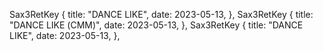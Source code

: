 Sax3RetKey {
    title: "DANCE LIKЕ",
    date: 2023-05-13,
},
Sax3RetKey {
    title: "DANCE LIKE (СММ)",
    date: 2023-05-13,
},
Sax3RetKey {
    title: "DANCE LIKE",
    date: 2023-05-13,
},
